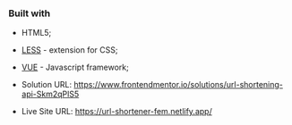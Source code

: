 ### Built with

- HTML5;
- [LESS](https://lesscss.org/) - extension for CSS;
- [VUE](https://vuejs.org/) - Javascript framework;

- Solution URL: https://www.frontendmentor.io/solutions/url-shortening-api-Skm2qPlS5
- Live Site URL: https://url-shortener-fem.netlify.app/
